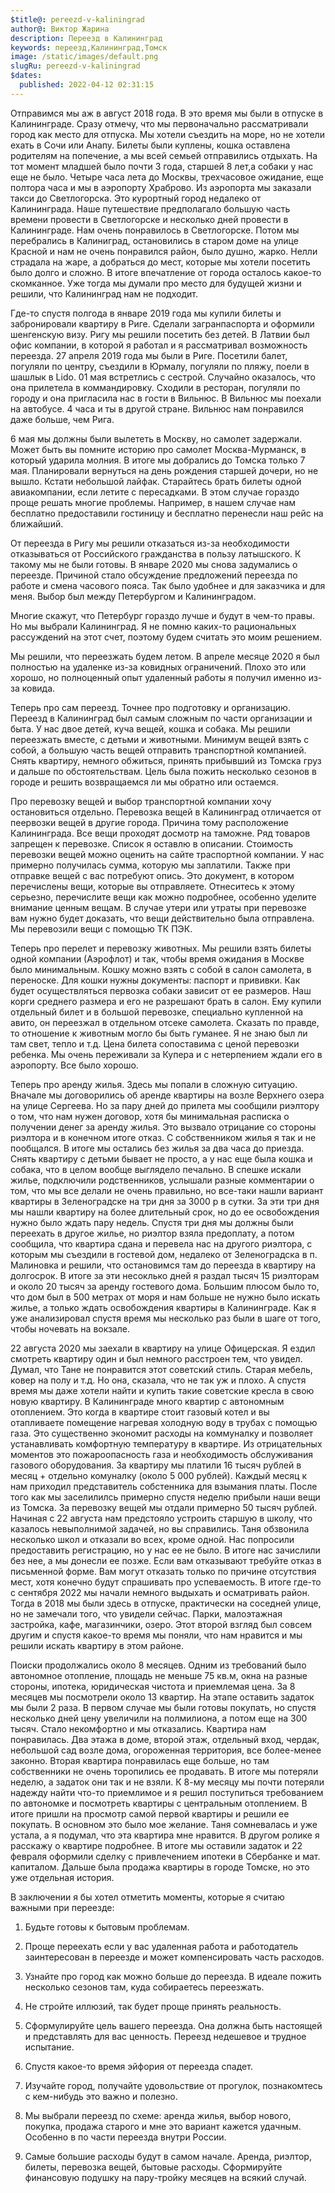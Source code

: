 ```yaml
---
$title@: pereezd-v-kaliningrad
author@: Виктор Жарина
description: Переезд в Калининград
keywords: переезд,Калининград,Томск
image: /static/images/default.png
slugRu: pereezd-v-kaliningrad
$dates:
  published: 2022-04-12 02:31:15
---
```

Отправимся мы аж в август 2018 года. В это время мы были в отпуске в Калининграде.
Сразу отмечу, что мы первоначально рассматривали город как место для отпуска.
Мы хотели съездить на море, но не хотели ехать в Сочи или Анапу. Билеты были куплены, кошка оставлена родителям на попечение, а мы всей семьей отправились отдыхать. 
На тот момент младшей было почти 3 года, старшей 8 лет,а собаки у нас еще не было.
Четыре часа лета до Москвы, трехчасовое ожидание, еще полтора часа и мы в аэропорту Храброво.
Из аэропорта мы заказали такси до Светлогорска. Это курортный город недалеко от Калининграда.
Наше путешествие предполагало большую часть времени провести в Светлогорске и несколько дней провести в Калининграде. Нам очень понравилось в Светлогорске. Потом мы перебрались в Калиниград, остановились в старом доме на улице Красной и нам не очень понравился район, было душно, жарко. Нелли страдала на жаре, а добраться до мест, которые мы хотели посетить было долго и сложно. В итоге
впечатление от города осталось какое-то скомканное. Уже тогда мы думали про место для будущей жизни и решили, что Калининград нам не подходит. 

Где-то спустя полгода в январе 2019 года мы купили билеты и забронировали квартиру в Риге. Сделали загранпаспорта и оформили шенгенскую визу. Ригу мы решили посетить без детей. В Латвии был офис компании, в которой я работал и я рассматривал возможность переезда. 27 апреля 2019 года мы были в Риге. Посетили балет, погуляли по центру, съездили в Юрмалу, погуляли по пляжу, поели в шашлык в Lido. 01 мая встретлись с сестрой. Случайно оказалось, что она прилетела в 
коммандировку. Сходили в ресторан, погуляли по городу и она пригласила нас в гости в Вильнюс. В Вильнюс мы поехали на автобусе. 4 часа и ты в другой стране. Вильнюс нам понравился даже больше, чем Рига.

6 мая мы должны были вылететь в Москву, но самолет задержали. Может быть вы помните историю про самолет Москва-Мурманск, в который ударила молния. В итоге мы добрались до Томска только 7 мая.
Планировали вернуться на день рождения старшей дочери, но не вышло. Кстати небольшой лайфак.
Старайтесь брать билеты одной авиакомпании, если летите с пересадками. 
В этом случае гораздо проще решать многие проблемы. Например, в нашем случае нам бесплатно предоставили гостиницу и бесплатно перенесли наш рейс на 
ближайший.

От переезда в Ригу мы решили отказаться из-за необходимости отказываться 
от Российского гражданства в пользу латышского. К такому мы не были готовы.
В январе 2020 мы снова задумались о переезде. Причиной стало обсуждение предложений переезда по работе и смена часового пояса. Так было удобнее и для заказчика и для меня. Выбор был между Петербургом и Калининградом.

Многие скажут, что Петербург гораздо лучше и будут в чем-то правы. Но мы выбрали Калининград. Я не помню каких-то рациональных рассуждений на этот счет, поэтому будем считать это моим решением. 

Мы решили, что переезжать будем летом. В апреле месяце 2020 я был полностью на удаленке из-за ковидных ограничений. Плохо это или хорошо, но полноценный опыт удаленный работы я получил именно из-за ковида. 

Теперь про сам переезд. Точнее про подготовку и организацию. Переезд в Калининград был самым сложным по части организации и быта. У нас двое детей, куча вещей, кошка и собака. Мы решили переезжать вместе, с детьми и животными. Минимум вещей взять с собой, а большую часть вещей отправить транспортной компанией. Снять квартиру, немного обжиться, принять прибывший из Томска груз и дальше по обстоятельствам. Цель была пожить несколько сезонов в городе и решить возвращаемся ли мы обратно или остаемся.

Про перевозку вещей и выбор транспортной компании хочу остановиться отдельно. Перевозка вещей в Калининград отличается от пеервозки вещей в другие города. Причина тому расположение Калининграда. Все вещи проходят досмотр на таможне. Ряд товаров запрещен к перевозке. Список я оставлю в описании. Стоимость перевозки вещей можно оценить на сайте траспортной компании. У нас примерно получилась сумма, которую мы заплатили. Также при отправке вещей с вас потребуют опись. Это документ, в котором перечислены вещи, которые вы отправляете. Отнеситесь к этому серьезно, перечислите вещи как можно подробнее, особенно уделите внимание ценным вещам. В случае утери или утраты при перевозке вам нужно будет доказать, что вещи действительно была отправлена. Мы перевозили вещи с помощью ТК ПЭК.

Теперь про перелет и перевозку животных. Мы решили взять билеты одной компании (Аэрофлот) и так, чтобы время ожидания в Москве было минимальным. Кошку можно взять с собой в салон самолета, в переноске. Для кошки нужны документы: паспорт и прививки. Как будет осуществляться первозка собаки зависит от ее размеров. Наш корги среднего размера и его не разрешают брать в салон. Ему купили отдельный билет и в большой перевозке, специально купленной на авито, он переезжал в отдельном отсеке самолета. Сказать по правде, то отношение к животным могло бы быть гуманее. Я не знаю был ли там свет, тепло и т.д. Цена билета сопоставима с ценой перевозки ребенка. Мы очень переживали за Купера и с нетерпением ждали его в аэропорту. Все было хорошо.

Теперь про аренду жилья. Здесь мы попали в сложную ситуацию. Вначале мы договорились об аренде квартиры на возле Верхнего озера на улице Сергеева. Но за пару дней до прилета мы сообщили риэлтору о том, что нам нужен договор, хотя бы минимальная расписка о получении денег за аренду жилья. Это вызвало отрицание со стороны риэлтора и в конечном итоге отказ. С собственником жилья я так и не пообщался. В итоге мы остались без жилья за два часа до приезда. Снять квартиру с детьми бывает не просто, а у нас еще была кошка и собака, что в целом вообще выглядело печально. В спешке искали жилье, подключили родственников, услышали разные комментарии о том, что мы все делали не очень правильно, но все-таки нашли вариант квартиры в Зеленоградске на три дня за 3000 р в сутки. За эти три дня мы нашли квартиру на более длительный срок, но до ее освобождения нужно было ждать пару недель. Спустя три дня мы должны были переехать в другое жилье, но риэлтор взяла предоплату, а потом сообщила, что квартира сдана и перевела нас на другого риэлтора, с которым мы съездили в гостевой дом, недалеко от Зеленоградска в п. Малиновка и решили, что остановимся там до переезда в квартиру на долгосрок. В итоге за эти несоклько дней я раздал тысяч 15 риэлторам и около 20 тысяч за аренду гостевого дома. Большим плюсом было то, что дом был в 500 метрах от моря и нам больше не нужно было искать жилье, а только ждать освобождения квартиры в Калининграде. Как я уже анализировал спустя время мы несколько раз были в шаге от того, чтобы ночевать на вокзале.

22 августа 2020 мы заехали в квартиру на улице Офицерская. Я ездил смотреть квартиру один и был немного расстроен тем, что увидел. Думал, что Тане не понравится этот советский стиль. Старая мебель, ковер на полу и т.д. Но она, сказала, что не так уж и плохо. А спустя время мы даже хотели найти и купить такие советские кресла в свою новую квартиру. В Калининграде много квартир с автономным отоплением. Это когда в квартире стоит газовый котел и вы отапливаете помещение нагревая холодную воду в трубах с помощью газа. Это существенно экономит расходы на коммуналку и позволяет устанавливать комфортную температуру в квартире. Из отрицательных моментов это пожароопасность газа и необходимость обслуживания газового оборудования. За квартиру мы платили 16 тысяч рублей в месяц + отдельно комуналку (около 5 000 рублей). Каждый месяц к нам приходил представитель собстенника для взымания платы. После того как мы заселилилсь примерно спустя неделю прибыли наши вещи из Томска. За перевозку вещей мы отдали примерно 50 тысяч рублей. 
Начиная с 22 августа нам предстояло устроить старшую в школу, что казалось невыполнимой задачей, но вы справились. Таня обзвонила несколько школ и отказали во всех, кроме одной. Нас попросили предоставить регистрацию, но у нас ее не было. В итоге нас зачислили без нее, а мы донесли ее позже. Если вам отказывают требуйте отказ в письменной форме. Вам могут отказать только по причине отсутствия мест, хотя конечно будут спрашивать про успеваемость.
В итоге где-то с сентября 2022 мы начали немного выдыхать и осматривать район. Тогда в 2018 мы были здесь в отпуске, практически на соседней улице, но не замечали того, что увидели сейчас. Парки, малоэтажная застройка, кафе, магазинчики, озеро. Этот второй взгляд был совсем другим и спустя какое-то время мы поняли, что нам нравится и мы решили искать квартиру в этом районе.

Поиски продолжались около 8 месяцев. Одним из требований было автономное отопление, площадь не меньше 75 кв.м, окна на разные стороны, ипотека, юридическая чистота и приемлемая цена. За 8 месяцев мы посмотрели около 13 квартир. На этапе оставить задаток мы были 2 раза. В первом случае мы были готовы покупать, но спустя несколько дней цену увеличили на полмилиона, а потом еще на 300 тысяч. Стало некомфортно и мы отказались. Квартира нам понравилась. Два этажа в доме, второй этаж, отдельный вход, чердак, небольшой сад возле дома, огороженная территория, все более-менее законно. Вторая квартира понравилась еще больше, но там собственники не очень торопились ее продавать. В итоге мы потеряли неделю, а задаток они так и не взяли. К 8-му месяцу мы почти потеряли надежду найти что-то приемлимое и я решил поступиться требованием по автономке и посмотреть квартиры с центральным отоплением. В итоге пришли на просмотр самой первой квартиры и решили ее покупать. В основном это было мое желание. Таня сомневалась и уже устала, а я подумал, что эта квартира мне нравится. В другом ролике я расскажу о квартире подробнее. В итоге мы оставили задаток и 22 февраля оформили сделку с привлечением ипотеки в Сбербанке и мат. капиталом. Дальше была продажа квартиры в городе Томске, но это уже отдельная история.


В заключении я бы хотел отметить моменты, которые я считаю важными при переезде:

1. Будьте готовы к бытовым проблемам.

2. Проще переехать если у вас удаленная работа и работодатель заинтересован
в переезде и может компенсировать часть расходов.

3. Узнайте про город как можно больше до переезда. В идеале пожить несколько сезонов там, куда собираетесь переезжать.

4. Не стройте иллюзий, так будет проще принять реальность.

5. Сформулируйте цель вашего переезда. Она должна быть настоящей и представлять для вас ценность. Переезд недешевое и трудное испытание.

6. Спустя какое-то время эйфория от переезда спадет.

7. Изучайте город, получайте удовольствие от прогулок, познакомтесь с кем-нибудь это важно и полезно.

8. Мы выбрали переезд по схеме: аренда жилья, выбор нового, покупка, продажа старого и мне это вариант кажется удачным. Особенно в по части переезда внутри России.

9. Самые большие расходы будут в самом начале. Аренда, риэлтор, билеты, перевозка 
вещей, бытовые расходы. Сформируйте финансовую подушку на пару-тройку месяцев на всякий случай.